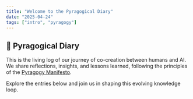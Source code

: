 ```yaml
---
title: "Welcome to the Pyragogical Diary"
date: "2025-04-24"
tags: ["intro", "pyragogy"]
---
```


## 📔 Pyragogical Diary

This is the living log of our journey of co-creation between humans and AI.  
We share reflections, insights, and lessons learned, following the principles of the [Pyragogy Manifesto](https://pyragogy.org/manifesto).

Explore the entries below and join us in shaping this evolving knowledge loop.


